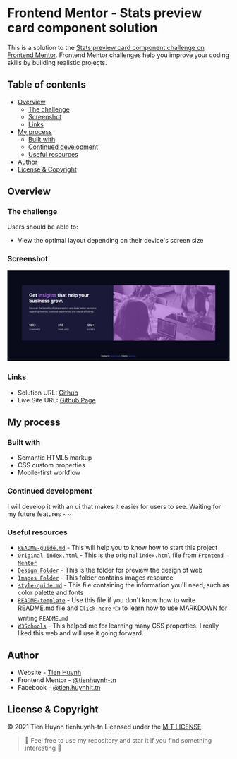 # Frontend Mentor - Stats preview card component solution

This is a solution to the [Stats preview card component challenge on Frontend Mentor](https://www.frontendmentor.io/challenges/stats-preview-card-component-8JqbgoU62). Frontend Mentor challenges help you improve your coding skills by building realistic projects. 

## Table of contents

- [Overview](#overview)
  - [The challenge](#the-challenge)
  - [Screenshot](#screenshot)
  - [Links](#links)
- [My process](#my-process)
  - [Built with](#built-with)
  - [Continued development](#continued-development)
  - [Useful resources](#useful-resources)
- [Author](#author)
- [License & Copyright](#license)

## Overview

### The challenge

Users should be able to:

- View the optimal layout depending on their device's screen size

### Screenshot

![Desktop](./images/demo/desktop.png)

### Links

- Solution URL: [Github](https://github.com/tienhuynh-tn/frontend-mentor-challenges/tree/master/stats-preview-card-component)
- Live Site URL: [Github Page](https://tienhuynh-tn.github.io/frontend-mentor-challenges/stats-preview-card-component/)

## My process

### Built with

- Semantic HTML5 markup
- CSS custom properties
- Mobile-first workflow

### Continued development

I will develop it with an ui that makes it easier for users to see. Waiting for my future features ~~

### Useful resources

- [`README-guide.md`](./README-guide.md) - This will help you to know how to start this project
- [`Original index.html`](./original-index.html) - This is the original `index.html` file from [`Frontend Mentor`](https://www.frontendmentor.io/challenges/stats-preview-card-component-8JqbgoU62)
- [`Design Folder`](./design) - This is the folder for preview the design of web
- [`Images Folder`](./images) - This folder contains images resource 
- [`style-guide.md`](./style-guide.md) - This file containing the information you'll need, such as color palette and fonts
- [`README-template`](./README-template.md) - Use this file if you don't know how to write README.md file and [`Click here`](https://guides.github.com/features/mastering-markdown/) :point_left: to learn how to use MARKDOWN for writing `README.md`
- [`W3Schools`](https://www.w3schools.com/) - This helped me for learning many CSS properties. I really liked this web and will use it going forward.

## Author

- Website - [Tien Huynh](https://github.com/tienhuynh-tn)
- Frontend Mentor - [@tienhuynh-tn](https://www.frontendmentor.io/profile/tienhuynh-tn)
- Facebook - [@tien.huynhlt.tn](https://www.facebook.com/tien.huynhlethuy.tn/)

<h2 id="license">License & Copyright</h2>

&copy; 2021 Tien Huynh tienhuynh-tn Licensed under the [MIT LICENSE](https://github.com/tienhuynh-tn/frontend-mentor-challenges/blob/master/LICENSE).

> :love_you_gesture: Feel free to use my repository and star it if you find something interesting :love_you_gesture:
